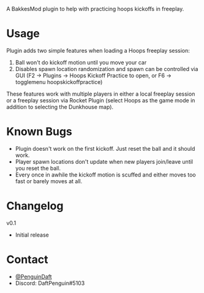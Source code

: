 A BakkesMod plugin to help with practicing hoops kickoffs in freeplay.

# Usage

Plugin adds two simple features when loading a Hoops freeplay session:
1. Ball won't do kickoff motion until you move your car
2. Disables spawn location randomization and spawn can be controlled via GUI (F2 -> Plugins -> Hoops Kickoff Practice to open, or F6 -> togglemenu hoopskickoffpractice)

These features work with multiple players in either a local freeplay session or a freeplay session via Rocket Plugin (select Hoops as the game mode in addition to selecting the Dunkhouse map).

# Known Bugs

* Plugin doesn't work on the first kickoff. Just reset the ball and it should work.
* Player spawn locations don't update when new players join/leave until you reset the ball.
* Every once in awhile the kickoff motion is scuffed and either moves too fast or barely moves at all.

# Changelog

v0.1
* Initial release

# Contact

* [@PenguinDaft](twitter.com/PenguinDaft)
* Discord: DaftPenguin#5103